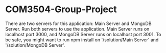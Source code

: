 # COM3504-Group-Project
There are two servers for this application: Main Server and MongoDB Server.
Run both servers to use the application.
Main Server runs on localhost port 3000, and MongoDB Server runs on localhost port 3001. 
To be safe, you might want to run npm install on '<MainDirectory>/solution/Main Server' and '<MainDirectory>/solution/MongoDB Server'.
